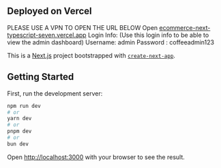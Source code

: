 ## Deployed on Vercel
PLEASE USE A VPN TO OPEN THE URL BELOW
Open  [ecommerce-next-typescript-seven.vercel.app](https://ecommerce-next-typescript-seven.vercel.app)
Login Info: (Use this login info to be able to view the admin dashboard)
Username: admin
Password : coffeeadmin123

This is a [Next.js](https://nextjs.org/) project bootstrapped with [`create-next-app`](https://github.com/vercel/next.js/tree/canary/packages/create-next-app).

## Getting Started

First, run the development server:

```bash
npm run dev
# or
yarn dev
# or
pnpm dev
# or
bun dev
```

Open [http://localhost:3000](http://localhost:3000) with your browser to see the result.



